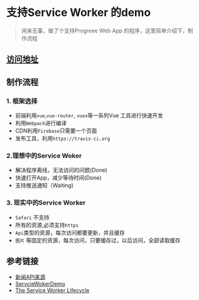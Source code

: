 # 支持Service Worker 的demo

> 闲来无事，做了个支持Progreee Web App 的程序，这里简单介绍下，制作流程

## [访问地址](https://cnm.sb)

## 制作流程

### 1. 框架选择

- 前端利用`vue`,`vue-router`, `vuex`等一系列Vue 工具进行快速开发
- 利用`Webpack`进行编译
- CDN利用`Firebase`只需要一个页面
- 发布工具，利用`https://travis-ci.org` 

### 2.理想中的Service Woker

- 解决程序离线，无法访问的问题(Done)
- 快速打开App，减少等待时间(Done)
- 支持推送通知（Waiting)

### 3. 现实中的Service Worker

- `Safari` 不支持
- 所有的资源,必须支持`https`
- `Api`类型的资源，每次访问都要更新，并且缓存
- `图片` 等固定的资源，每次访问，只要缓存过，以后访问，全部读取缓存

## 参考链接
- [新闻API来源](https://newsapi.org/)
- [ServcieWokerDemo](https://github.com/w3c-webmob/ServiceWorkersDemos)
- [The Service Worker Lifecycle](https://developers.google.com/web/fundamentals/instant-and-offline/service-worker/lifecycle)

